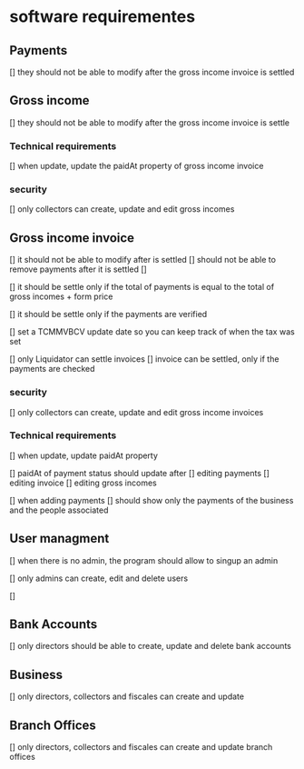 # software requirementes 

## Payments 
[] they should not be able to modify after the gross income invoice is settled 

## Gross income 
[] they should not be able to modify after the gross income invoice is settle 

  ### Technical requirements
  [] when update, update the paidAt property of gross income invoice 

  ### security
  [] only collectors can create, update and edit gross incomes

## Gross income invoice 
[] it should not be able to modify after is settled 
  [] should not be able to remove payments after it is settled
  [] 

[] it should be settle only if the total of payments is equal to the total of gross incomes + form price 

[] it should be settle only if the payments are verified

[] set a TCMMVBCV update date so you can keep track of when the tax was set 

[] only Liquidator can settle invoices 
[] invoice can be settled, only if the payments are checked 

  ### security
  [] only collectors can create, update and edit gross income invoices 

  ### Technical requirements 
  [] when update, update paidAt property 


[] paidAt of payment status should update after
  [] editing payments
  [] editing invoice 
  [] editing gross incomes
  

[] when adding payments
  [] should show only the payments of the business and the people associated

## User managment 

[] when there is no admin, the program should allow to singup an admin 

[] only admins can create, edit and delete users 

[] 


## Bank Accounts 
[] only directors should be able to create, update and delete bank accounts

## Business
[] only directors, collectors and fiscales can create and update

## Branch Offices 
[] only directors, collectors and fiscales can create and update branch offices 